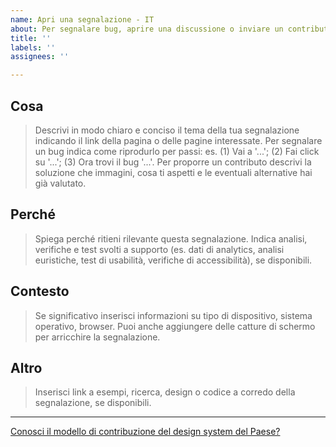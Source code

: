 ```yaml
---
name: Apri una segnalazione - IT
about: Per segnalare bug, aprire una discussione o inviare un contributo
title: ''
labels: ''
assignees: ''

---
```


<!-- Prima di aprire una segnalazione verifica se già esiste una discussione sul tema che ti interessa, o su un tema simile. Se esiste, vai nella segnalazione dedicata e partecipa lasciando un commento. -->

## Cosa
> Descrivi in modo chiaro e conciso il tema della tua segnalazione indicando il link della pagina o delle pagine interessate. 
> Per segnalare un bug indica come riprodurlo per passi: es. (1) Vai a '...'; (2) Fai click su '...'; (3) Ora trovi il bug '...'.
> Per proporre un contributo descrivi la soluzione che immagini, cosa ti aspetti e le eventuali alternative hai già valutato. 

## Perché 
> Spiega perché ritieni rilevante questa segnalazione. 
> Indica analisi, verifiche e test svolti a supporto (es. dati di analytics, analisi euristiche, test di usabilità, verifiche di accessibilità), se disponibili.

## Contesto
> Se significativo inserisci informazioni su tipo di dispositivo, sistema operativo, browser. 
> Puoi anche aggiungere delle catture di schermo per arricchire la segnalazione. 

## Altro
> Inserisci link a esempi, ricerca, design o codice a corredo della segnalazione, se disponibili. 

----
[Conosci il modello di contribuzione del design system del Paese?](https://designers.italia.it/design-system/come-contribuire/modello-di-contribuzione/)
